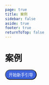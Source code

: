 ```yaml
---
page: true
title: 案例
sidebar: false
aside: true
footer: true
returnToTop: false
---
```


# 案例

<button style="background:#3e63dd;color:#fff;padding: 5px 10px;border-radius: 30px;">开始新手引导</button>

